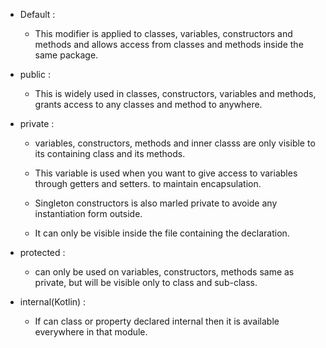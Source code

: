 - Default : 
	- This modifier is applied to classes, variables, constructors and methods and allows access from classes and methods inside the same package.

- public : 
	- This is widely used in classes, constructors, variables and methods, grants access to any classes and method to anywhere. 

- private :
	- variables, constructors, methods and inner classs are only visible to its containing class and its methods.

	- This variable is used when you want to give access to variables through getters and setters. to maintain encapsulation.

	- Singleton constructors is also marled private to avoide any instantiation form outside. 

	- It can only be visible inside the file containing the declaration.

- protected :
	- can only be used on variables, constructors, methods same as private, but will be visible only to class and sub-class.

- internal(Kotlin) :
	- If can class or property declared internal then it is available everywhere in that module.